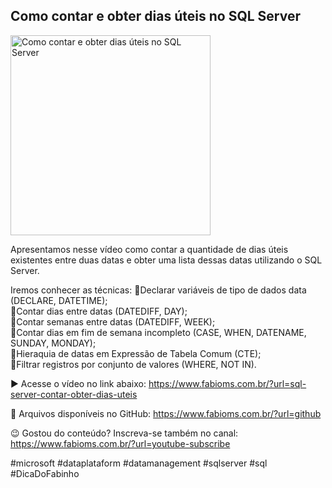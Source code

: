 ## Como contar e obter dias úteis no SQL Server 

<img src="https://fabioms.com.br//uploads/youtube/Slide80.png" alt="Como contar e obter dias úteis no SQL Server " title="SQL Server" width="320"/>

Apresentamos nesse vídeo como contar a quantidade de dias úteis existentes entre duas datas e obter uma lista dessas datas utilizando o SQL Server.

Iremos conhecer as técnicas:
🔹Declarar variáveis de tipo de dados data (DECLARE, DATETIME);  
🔹Contar dias entre datas (DATEDIFF, DAY);  
🔹Contar semanas entre datas (DATEDIFF, WEEK);  
🔹Contar dias em fim de semana incompleto (CASE, WHEN, DATENAME, SUNDAY, MONDAY);  
🔹Hieraquia de datas em Expressão de Tabela Comum (CTE);  
🔹Filtrar registros por conjunto de valores (WHERE, NOT IN).  

▶️ Acesse o vídeo no link abaixo:
https://www.fabioms.com.br/?url=sql-server-contar-obter-dias-uteis

📁 Arquivos disponíveis no GitHub:
https://www.fabioms.com.br/?url=github

😉 Gostou do conteúdo? Inscreva-se também no canal:
https://www.fabioms.com.br/?url=youtube-subscribe 

#microsoft #dataplataform #datamanagement #sqlserver #sql #DicaDoFabinho 